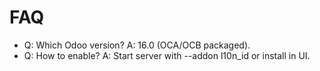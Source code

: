 # FAQ

- Q: Which Odoo version? A: 16.0 (OCA/OCB packaged).
- Q: How to enable? A: Start server with --addon l10n_id or install in UI.
